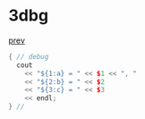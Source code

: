 ﻿# 3dbg
[prev](..\index.md)
```cpp
{ // debug
  cout
    << "${1:a} = " << $1 << ", "
    << "${2:b} = " << $2
    << "${3:c} = " << $3
    << endl;
} //
```
